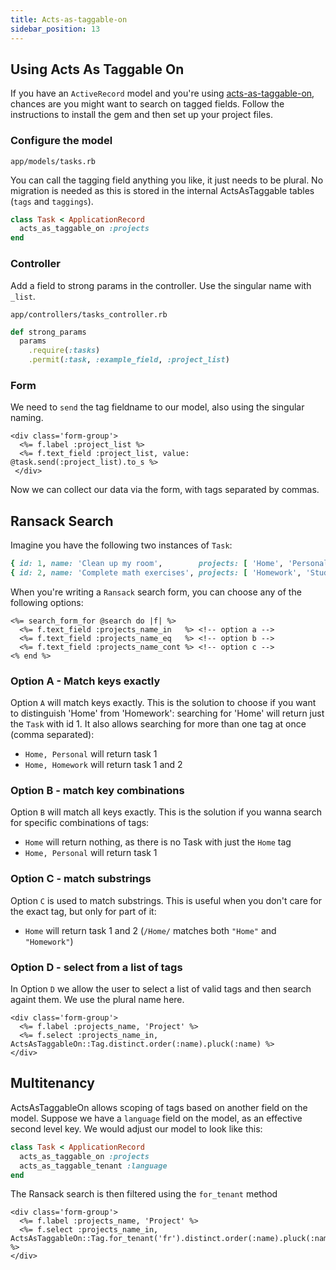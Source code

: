 ```yaml
---
title: Acts-as-taggable-on
sidebar_position: 13
---
```


## Using Acts As Taggable On

If you have an `ActiveRecord` model and you're using [acts-as-taggable-on](https://github.com/mbleigh/acts-as-taggable-on),
chances are you might want to search on tagged fields. Follow the instructions to install the gem and then set up your project files.

### Configure the model

`app/models/tasks.rb`

You can call the tagging field anything you like, it just needs to be plural. No migration is needed as this is stored in the internal ActsAsTaggable tables (`tags` and `taggings`).

```ruby
class Task < ApplicationRecord
  acts_as_taggable_on :projects
end
```

### Controller

Add a field to strong params in the controller. Use the singular name with `_list`.

`app/controllers/tasks_controller.rb`

```ruby
def strong_params
  params
    .require(:tasks)
    .permit(:task, :example_field, :project_list)
```

### Form

We need to `send` the tag fieldname to our model, also using the singular naming.

```erb
<div class='form-group'>
  <%= f.label :project_list %>
  <%= f.text_field :project_list, value: @task.send(:project_list).to_s %>
 </div>
```

Now we can collect our data via the form, with tags separated by commas.

## Ransack Search

Imagine you have the following two instances of `Task`:

```ruby
{ id: 1, name: 'Clean up my room',        projects: [ 'Home', 'Personal' ] }
{ id: 2, name: 'Complete math exercises', projects: [ 'Homework', 'Study' ] }
```

When you're writing a `Ransack` search form, you can choose any of the following options:

```erb
<%= search_form_for @search do |f| %>
  <%= f.text_field :projects_name_in   %> <!-- option a -->
  <%= f.text_field :projects_name_eq   %> <!-- option b -->
  <%= f.text_field :projects_name_cont %> <!-- option c -->
<% end %>
```

### Option A - Match keys exactly

Option `A` will match keys exactly. This is the solution to choose if you want to distinguish 'Home' from 'Homework': searching for 'Home' will return just the `Task` with id 1. It also allows searching for more than one tag at once (comma separated):
- `Home, Personal` will return task 1
- `Home, Homework` will return task 1 and 2

### Option B - match key combinations

Option `B` will match all keys exactly. This is the solution if you wanna search for specific combinations of tags:
- `Home` will return nothing, as there is no Task with just the `Home` tag
- `Home, Personal` will return task 1

### Option C - match substrings

Option `C` is used to match substrings. This is useful when you don't care for the exact tag, but only for part of it:
- `Home` will return task 1 and 2 (`/Home/` matches both `"Home"` and `"Homework"`)

### Option D - select from a list of tags

In Option `D` we allow the user to select a list of valid tags and then search againt them. We use the plural name here.

```erb
<div class='form-group'>
  <%= f.label :projects_name, 'Project' %>
  <%= f.select :projects_name_in, ActsAsTaggableOn::Tag.distinct.order(:name).pluck(:name) %>
</div>
```

## Multitenancy 

ActsAsTaggableOn allows scoping of tags based on another field on the model. Suppose we have a `language` field on the model, as an effective second level key. We would adjust our model to look like this:

```ruby
class Task < ApplicationRecord
  acts_as_taggable_on :projects
  acts_as_taggable_tenant :language
end
```

The Ransack search is then filtered using the `for_tenant` method

```erb
<div class='form-group'>
  <%= f.label :projects_name, 'Project' %>
  <%= f.select :projects_name_in, ActsAsTaggableOn::Tag.for_tenant('fr').distinct.order(:name).pluck(:name) %>
</div>
      
